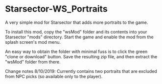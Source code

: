# Starsector-WS_Portraits
A very simple mod for Starsector that adds more portraits to the game.

To install this mod, copy the "wsMod" folder and its contents into your Starsector "mods" directory. Start the game and enable the mod from the splash screen's mod menu.

An easy way to obtain the folder with minimal fuss is to click the green "clone or download" button. Save the resulting zip file, and then extract the "wsMod" folder from there.

Change notes 8/10/2019:
Currently contains two portraits that are excluded from NPC picks (so available only to the player).
